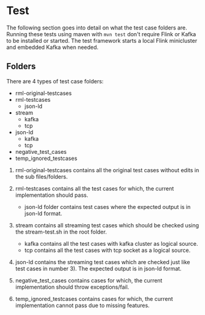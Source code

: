 # Test

The following section goes into detail on what the test case folders are.
Running these tests using maven with `mvn test` don't require Flink or Kafka to be installed or started.
The test framework starts a local Flink minicluster and embedded Kafka when needed. 

## Folders

There are 4 types of test case folders:
* rml-original-testcases
* rml-testcases
    * json-ld
* stream
    * kafka
    * tcp
* json-ld 
    * kafka
    * tcp
* negative_test_cases
* temp_ignored_testcases 


1. rml-original-testcases contains all the original test cases without edits in the sub files/folders.  

2. rml-testcases contains all the test cases for which, the current implementation should pass. 
    * json-ld folder contains test cases where the expected output is in json-ld format.

3. stream contains all streaming test cases which should be checked using the stream-test.sh in the root folder.
    * kafka contains all the test cases with kafka cluster as logical source.
    * tcp contains all the test cases with tcp socket as a logical source. 
    
4. json-ld contains the streaming test cases which are checked just like test cases in number 3).
   The expected output is in json-ld format.  
   
5. negative_test_cases contains cases for which, the current implementation should throw exceptions/fail.  

6. temp_ignored_testcases contains cases for which, the current implementation cannot pass due to missing features. 
